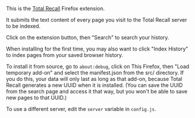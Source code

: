 This is the [Total Recall](https://totalrecall.click) Firefox extension.

It submits the text content of every page you visit to the Total Recall server to be indexed.

Click on the extension button, then "Search" to search your history.

When installing for the first time, you may also want to click "Index History" to index pages from your saved browser history.

To install it from source, go to `about:debug`, click on This Firefox, then "Load temporary add-on" and select the manifest.json from the src/ directory.
If you do this, your data will only last as long as that add-on, because Total Recall generates a new UUID when it is installed.
(You can save the UUID from the search page and access it that way, but you won't be able to save new pages to that UUID.)

To use a different server, edit the `server` variable in `config.js`.
